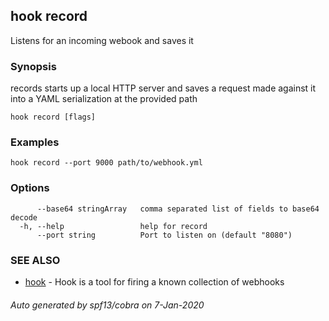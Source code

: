## hook record

Listens for an incoming webook and saves it

### Synopsis

records starts up a local HTTP server and saves a request made against it into a YAML serialization at the provided path

```
hook record [flags]
```

### Examples

```
hook record --port 9000 path/to/webhook.yml
```

### Options

```
      --base64 stringArray   comma separated list of fields to base64 decode
  -h, --help                 help for record
      --port string          Port to listen on (default "8080")
```

### SEE ALSO

* [hook](hook.md)	 - Hook is a tool for firing a known collection of webhooks

###### Auto generated by spf13/cobra on 7-Jan-2020
